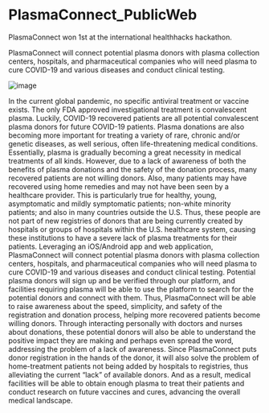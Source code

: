 # PlasmaConnect_PublicWeb
PlasmaConnect won 1st at the international healthhacks hackathon.

PlasmaConnect will connect potential plasma donors with plasma collection centers, hospitals, and pharmaceutical companies who will need plasma to cure COVID-19 and various diseases and conduct clinical testing.

![image](https://github.com/MT-GoCode/PlasmaConnect_PublicWeb/assets/36799073/fc566c54-143c-49ca-9c45-037f9df8f51c)

In the current global pandemic, no specific antiviral treatment or vaccine exists. The only FDA approved investigational treatment is convalescent plasma. Luckily, COVID-19 recovered patients are all potential convalescent plasma donors for future COVID-19 patients. Plasma donations are also becoming more important for treating a variety of rare, chronic and/or genetic diseases, as well serious, often life-threatening medical conditions. Essentially, plasma is gradually becoming a great necessity in medical treatments of all kinds.
However, due to a lack of awareness of both the benefits of plasma donations and the safety of the donation process, many recovered patients are not willing donors. Also, many patients may have recovered using home remedies and may not have been seen by a healthcare provider. This is particularly true for healthy, young, asymptomatic and mildly symptomatic patients; non-white minority patients; and also in many countries outside the U.S. Thus, these people are not part of new registries of donors that are being currently created by hospitals or groups of hospitals within the U.S. healthcare system, causing these institutions to have a severe lack of plasma treatments for their patients.
Leveraging an iOS/Android app and web application, PlasmaConnect will connect potential plasma donors with plasma collection centers, hospitals, and pharmaceutical companies who will need plasma to cure COVID-19 and various diseases and conduct clinical testing. Potential plasma donors will sign up and be verified through our platform, and facilities requiring plasma will be able to use the platform to search for the potential donors and connect with them.
Thus, PlasmaConnect will be able to raise awareness about the speed, simplicity, and safety of the registration and donation process, helping more recovered patients become willing donors. Through interacting personally with doctors and nurses about donations, these potential donors will also be able to understand the positive impact they are making and perhaps even spread the word, addressing the problem of a lack of awareness. Since PlasmaConnect puts donor registration in the hands of the donor, it will also solve the problem of home-treatment patients not being added by hospitals to registries, thus alleviating the current “lack” of available donors. And as a result, medical facilities will be able to obtain enough plasma to treat their patients and conduct research on future vaccines and cures, advancing the overall medical landscape.
